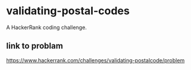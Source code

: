 # validating-postal-codes
A HackerRank coding challenge.

## link to problam
https://www.hackerrank.com/challenges/validating-postalcode/problem
